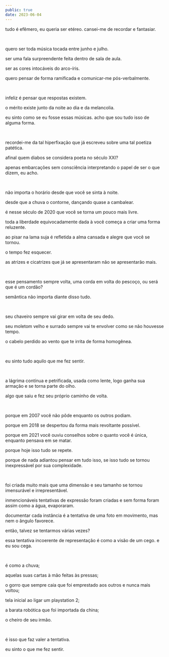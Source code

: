 ```yaml
---
public: true
date: 2023-06-04
---
```


tudo é efêmero, eu queria ser etéreo. cansei-me de recordar e fantasiar.

&nbsp;

quero ser toda música tocada entre junho e julho.

ser uma fala surpreendente feita dentro de sala de aula.

ser as cores intocáveis do arco-íris.

quero pensar de forma ramificada e comunicar-me pós-verbalmente.

&nbsp;

infeliz é pensar que respostas existem.

o mérito existe junto da noite ao dia e da melancolia.

eu sinto como se eu fosse essas músicas. acho que sou tudo isso de alguma forma.

&nbsp;

recordei-me da tal hiperfixação que já escreveu sobre uma tal poetiza patética.

afinal quem diabos se considera poeta no século XXI?

apenas embarcações sem consciência interpretando o papel de ser o que dizem, eu acho.

&nbsp;

não importa o horário desde que você se sinta à noite.

desde que a chuva o contorne, dançando quase a cambalear.

é nesse século de 2020 que você se torna um pouco mais livre.

toda a liberdade equivocadamente dada à você começa a criar uma forma reluzente.

ao pisar na lama suja é refletida a alma cansada e alegre que você se tornou.

o tempo fez esquecer.

as atrizes e cicatrizes que já se apresentaram não se apresentarão mais.

&nbsp;

esse pensamento sempre volta, uma corda em volta do pescoço, ou será que é um cordão?

semântica não importa diante disso tudo.

&nbsp;

seu chaveiro sempre vai girar em volta de seu dedo.

seu moletom velho e surrado sempre vai te envolver como se não houvesse tempo.

o cabelo perdido ao vento que te irrita de forma homogênea.

&nbsp;

eu sinto tudo aquilo que me fez sentir.

&nbsp;

a lágrima contínua e petrificada, usada como lente, logo ganha sua armação e se torna parte do olho.

algo que saiu e fez seu próprio caminho de volta.

&nbsp;

porque em 2007 você não pôde enquanto os outros podiam.

porque em 2018 se despertou da forma mais revoltante possível.

porque em 2021 você ouviu conselhos sobre o quanto você é única, enquanto pensava em se matar.

porque hoje isso tudo se repete.

porque de nada adiantou pensar em tudo isso, se isso tudo se tornou inexpressável por sua complexidade.

&nbsp;

foi criada muito mais que uma dimensão e seu tamanho se tornou imensurável e irrepresentável.

inmencionáveis tentativas de expressão foram criadas e sem forma foram assim como a água, evaporaram.

documentar cada instância é a tentativa de uma foto em movimento, mas nem o ângulo favorece.

então, talvez se tentarmos várias vezes?

essa tentativa incoerente de representação é como a visão de um cego. e eu sou cega.

&nbsp;

é como a chuva;

aquelas suas cartas à mão feitas às pressas;

o gorro que sempre caia que foi emprestado aos outros e nunca mais voltou;

tela inicial ao ligar um playstation 2;

a barata robótica que foi importada da china;

o cheiro de seu irmão.

&nbsp;

é isso que faz valer a tentativa.

eu sinto o que me fez sentir.
